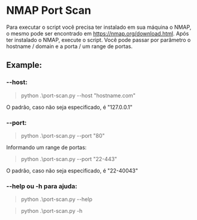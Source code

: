 ﻿# NMAP Port Scan

Para executar o script você precisa ter instalado em sua máquina o NMAP, o mesmo pode ser encontrado em <https://nmap.org/download.html>.
Após ter instalado o NMAP, execute o script. Você pode passar por parâmetro o hostname / domain e a porta / um range de portas. 

## Example:

### --host:

> python .\port-scan.py --host "hostname.com"

O padrão, caso não seja especificado, é "127.0.0.1"

### --port:

> python .\port-scan.py --port "80"

Informando um range de portas:

> python .\port-scan.py --port "22-443"

O padrão, caso não seja especificado, é "22-40043"

### --help ou -h para ajuda:

> python .\port-scan.py --help

> python .\port-scan.py -h
